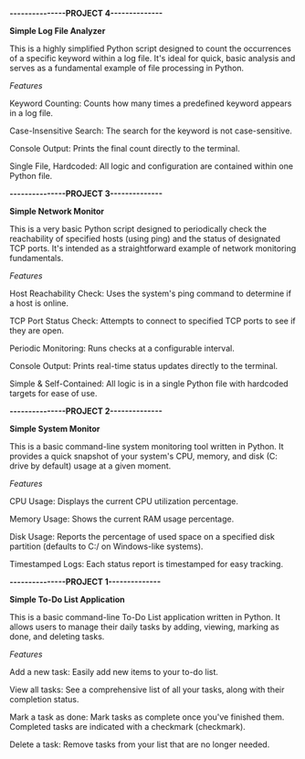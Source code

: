 **---------------PROJECT 4--------------**

**Simple Log File Analyzer**

This is a highly simplified Python script designed to count the occurrences of a specific keyword within a log file. It's ideal for quick, basic analysis and serves as a fundamental example of file processing in Python.

_Features_

Keyword Counting: Counts how many times a predefined keyword appears in a log file.

Case-Insensitive Search: The search for the keyword is not case-sensitive.

Console Output: Prints the final count directly to the terminal.

Single File, Hardcoded: All logic and configuration are contained within one Python file.



**---------------PROJECT 3--------------**

**Simple Network Monitor**

This is a very basic Python script designed to periodically check the reachability of specified hosts (using ping) and the status of designated TCP ports. It's intended as a straightforward example of network monitoring fundamentals.

_Features_

Host Reachability Check: Uses the system's ping command to determine if a host is online.

TCP Port Status Check: Attempts to connect to specified TCP ports to see if they are open.

Periodic Monitoring: Runs checks at a configurable interval.

Console Output: Prints real-time status updates directly to the terminal.

Simple & Self-Contained: All logic is in a single Python file with hardcoded targets for ease of use.


**---------------PROJECT 2--------------**

**Simple System Monitor**

This is a basic command-line system monitoring tool written in Python. It provides a quick snapshot of your system's CPU, memory, and disk (C: drive by default) usage at a given moment.

_Features_

CPU Usage: Displays the current CPU utilization percentage.

Memory Usage: Shows the current RAM usage percentage.

Disk Usage: Reports the percentage of used space on a specified disk partition (defaults to C:/ on Windows-like systems).

Timestamped Logs: Each status report is timestamped for easy tracking.


**---------------PROJECT 1--------------**

**Simple To-Do List Application**

This is a basic command-line To-Do List application written in Python. It allows users to manage their daily tasks by adding, viewing, marking as done, and deleting tasks.

_Features_

Add a new task: Easily add new items to your to-do list.

View all tasks: See a comprehensive list of all your tasks, along with their completion status.

Mark a task as done: Mark tasks as complete once you've finished them. Completed tasks are indicated with a checkmark (checkmark).

Delete a task: Remove tasks from your list that are no longer needed.